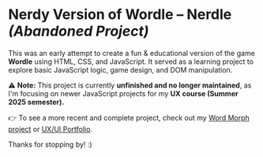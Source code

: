 # Nerdy Version of Wordle – Nerdle _(Abandoned Project)_

This was an early attempt to create a fun & educational version of the game **Wordle** using HTML, CSS, and JavaScript. It served as a learning project to explore basic JavaScript logic, game design, and DOM manipulation.

⚠️ **Note:** This project is currently **unfinished and no longer maintained**, as I'm focusing on newer JavaScript projects for my **UX course (Summer 2025 semester).**

👉 To see a more recent and complete project, check out my [Word Morph project](https://github.com/MariellaAzar/devoir3_wordmorph) or [UX/UI Portfolio]([https://github.com/MariellaAzar/devoir3_wordmorph](https://github.com/MariellaAzar/SEG3525_Portfolio)).

Thanks for stopping by! :)
